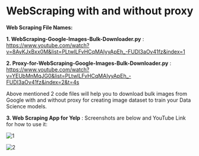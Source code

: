 # WebScraping with and without proxy

**Web Scraping File Names:**

**1. WebScraping-Google-Images-Bulk-Downloader.py** : https://www.youtube.com/watch?v=8AyKJxBxx0M&list=PLtwlLFvHCqMAIyyApEh_-FUDI3aOv41fz&index=1

**2. Proxy-for-WebScraping-Google-Images-Bulk-Downloader.py** : https://www.youtube.com/watch?v=YEUbMnMqJG0&list=PLtwlLFvHCqMAIyyApEh_-FUDI3aOv41fz&index=2&t=4s

Above mentioned 2 code files will help you to download bulk images from Google with and without proxy for creating image dataset to train your Data Science models.

**3. Web Scraping App for Yelp** : Screenshots are below and YouTube Link for how to use it: 

![1](https://user-images.githubusercontent.com/59662170/100862767-98acfd00-34b9-11eb-99c1-592b71fe11cb.jpg)

![2](https://user-images.githubusercontent.com/59662170/100862806-a2cefb80-34b9-11eb-842b-ee711fa3795a.jpg)
